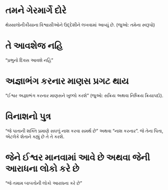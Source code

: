 # તમને ગેરમાર્ગે દોરે 

 થેસ્સાલોનીકીયાના વિશ્વાસીઓને ઉદ્દેશીને લખવામાં આવ્યું છે. (જુઓ: તમેના સ્વરૂપો)
# તે આવશેજ નહિ 

 “પ્રભુનો દિવસ આવશે નહિ”
# અજ્ઞાભંગ કરનાર માણસ પ્રગટ થાય 

 “ઈશ્વર અજ્ઞાભંગ કરનાર માણસને ખુલ્લો કરશે” (જુઓ: સક્રિય અથવા નિષ્ક્રિય ક્રિયાપદો).
# વિનાશનો પુત્ર 

 “જે પાતાની શક્તિ પ્રમાણે સઘળું નાશ કરવા સમર્થ છે” અથવા “નાશ કરનાર”. જે તેના પિતા, એટલેકે શેતાને કહ્યું છે તે તે કરશે. 
# જેને ઈશ્વર માનવામાં આવે છે અથવા જેની આરાધના લોકો કરે છે 

 “જે તમામ બાબતોની લોકો આરાધના કરે છે” 